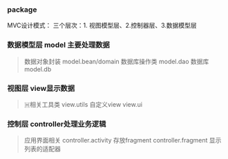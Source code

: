 ### package 
MVC设计模式：
三个层次：1. 视图模型层、2.控制器层、3.数据模型层
### 数据模型层 model 主要处理数据
 >数据对象封装 model.bean/domain
 >数据库操作类 model.dao
 >数据库 model.db

 ### 视图层 view显示数据
 >🇭相关工具类 view.utils
 >  自定义view view.ui

 ### 控制层 controller处理业务逻辑
 >应用界面相关 controller.activity
 >存放fragment controller.fragment
 >显示列表的适配器 

 